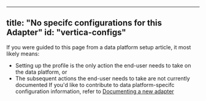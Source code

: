 
---
title: "No specifc configurations for this Adapter"
id: "vertica-configs"
---
If you were guided to this page from a data platform setup article, it most likely means:
- Setting up the profile is the only action the end-user needs to take on the data platform, or
- The subsequent actions the end-user needs to take are not currently documented
If you'd like to contribute to data platform-specifc configuration information, refer to [Documenting a new adapter](5-documenting-a-new-adapter)
